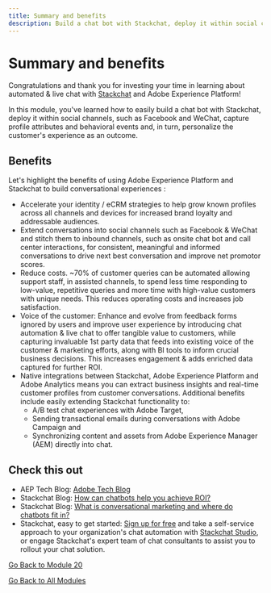 ```yaml
---
title: Summary and benefits
description: Build a chat bot with Stackchat, deploy it within social channels, such as Facebook and WeChat, capture profile attributes and behavioral events and, in turn, personalize the customer's experience as an outcome.
---
```

# Summary and benefits

Congratulations and thank you for investing your time in learning about automated & live chat with [Stackchat](https://stackchat.com/enterprise) and Adobe Experience Platform! 

In this module, you've learned how to easily build a chat bot with Stackchat, deploy it within social channels, such as Facebook and WeChat, capture profile attributes and behavioral events and, in turn, personalize the customer's experience as an outcome.

## Benefits

Let's highlight the benefits of using Adobe Experience Platform and Stackchat to build conversational experiences :

- Accelerate your identity / eCRM strategies to help grow known profiles across all channels and devices for increased brand loyalty and addressable audiences.
- Extend conversations into social channels such as Facebook & WeChat and stitch them to inbound channels, such as onsite chat bot and call center interactions, for consistent, meaningful and informed conversations to drive next best conversation and improve net promotor scores.
- Reduce costs. ~70% of customer queries can be automated allowing support staff, in assisted channels, to spend less time responding to low-value, repetitive queries and more time with high-value customers with unique needs. This reduces operating costs and increases job satisfaction.
- Voice of the customer: Enhance and evolve from feedback forms ignored by users and improve user experience by introducing chat automation & live chat to offer tangible value to customers, while capturing invaluable 1st party data that feeds into existing voice of the customer & marketing efforts, along with BI tools to inform crucial business decisions. This increases engagement & adds enriched data captured for further ROI.
- Native integrations between Stackchat, Adobe Experience Platform and Adobe Analytics means you can extract business insights and real-time customer profiles from customer conversations. Additional benefits include easily extending Stackchat functionality to:
  - A/B test chat experiences with Adobe Target, 
  - Sending transactional emails during conversations with Adobe Campaign and
  - Synchronizing content and assets from Adobe Experience Manager (AEM) directly into chat.

## Check this out

- AEP Tech Blog: [Adobe Tech Blog](https://medium.com/adobetech)
- Stackchat Blog: [How can chatbots help you achieve ROI?](https://stackchat.com/blog/how-can-chatbots-help-you-achieve-roi)
- Stackchat Blog: [What is conversational marketing and where do chatbots fit in?](https://stackchat.com/blog/what-is-conversational-marketing-and-where-do-chatbots-fit-in)
- Stackchat, easy to get started:
[Sign up for free](https://app.stackchat.com/account/register) and take a self-service approach to your organization's chat automation with [Stackchat Studio](https://stackchat.com/bot-builder), or engage Stackchat's expert team of chat consultants to assist you to rollout your chat solution.

[Go Back to Module 20](./ai-driven-chat-apps-stackchat.md)

[Go Back to All Modules](./../../overview.md)
